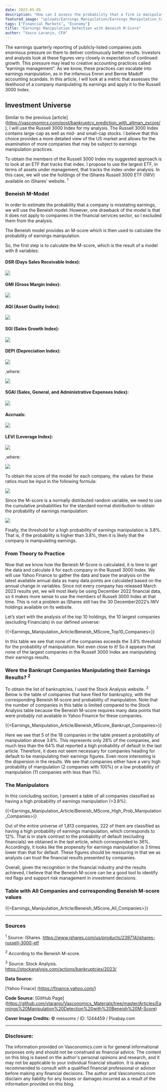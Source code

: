 ```yaml
---
date: 2023-05-05
description: "How can I assess the probability that a firm is manipulating earnings?"
featured_image: "uploads/Earnings_Manipulation/Earnings_Manipulation_Cover.png"
tags: ["Financial Markets", "Economy"]
title: "Earnings Manipulation Detection with Beneish M-Score"
author: "Vasco Laranjo, CFA"
---
```

The earnings quarterly reporting of publicly-listed companies puts enormous pressure on them to deliver continuously better results. Investors and analysts look at these figures very closely in expectation of continued growth. This pressure may lead to creative accounting practices called “earnings management”.  As we know, these practices can escalate into earnings manipulation, as in the infamous Enron and Bernie Madoff accounting scandals. In this article, I will look at a metric that assesses the likelihood of a company manipulating its earnings and apply it to the Russell 3000 Index.

## Investment Universe

Similar to the previous [article] (https://vasconomics.com/post/bankruptcy_prediction_with_altman_zscore/), I will use the Russell 3000 Index for my analysis. The Russell 3000 Index contains large-cap as well as mid- and small-cap stocks. I believe that this choice provides a more detailed view of the US market and allows for the examination of more companies that may be subject to earnings manipulation practices.

To obtain the members of the Russell 3000 Index my suggested approach is to look at an ETF that tracks that index. I propose to use the largest ETF, in terms of assets under management, that tracks the index under analysis. In this case, we will use the holdings of the iShares Russell 3000 ETF (IWV) available on iShares’ website. <sup>1</sup>


### Beneish M-Model

In order to estimate the probability that a company is misstating earnings, we will use the Beneish model. However, one drawback of the model is that it does not apply to companies in the financial services sector, so I excluded them from the analysis. 

The Beneish model provides an M-score which is then used to calculate the probability of earnings manipulation. 

So, the first step is to calculate the M-score, which is the result of a model with 8 variables:

#### DSR (Days Sales Receivable Index):

<img src="https://latex.codecogs.com/svg.image?DSR&space;=&space;&space;\frac{Receivables_{t}&space;/&space;Sales_{t}}{Receivables_{t-1}&space;/&space;Sales_{t-1}}" />

#### GMI (Gross Margin Index):

<img src="https://latex.codecogs.com/svg.image?GMI&space;=&space;&space;\frac{Gross&space;Margin_{t-1}}{Gross&space;Margin_{t}}"/>

#### AQI (Asset Quality Index):

<img src="https://latex.codecogs.com/svg.image?AQI=&space;&space;\frac{[1&space;-&space;(PPE_{t}&space;&plus;&space;Current&space;Assets_{t})/Total&space;Assets_{t}]}{[1&space;-&space;(PPE_{t-1}&space;&plus;&space;Current&space;Assets_{t-1})/Total&space;Assets_{t-1}]}"/>

#### SGI (Sales Growth Index):

<img src="https://latex.codecogs.com/svg.image?SGI&space;=&space;&space;\frac{Sales_{t}}{Sales_{t-1}}"/>

#### DEPI (Depreciation Index):

<img src="https://latex.codecogs.com/svg.image?DEPI&space;=&space;&space;\frac{Depreciation&space;Rate_{t-1}}{Depreciation&space;Rate_{t}}"/>

,where:

<img src="https://latex.codecogs.com/svg.image?Depreciation&space;Rate&space;=&space;&space;\frac{Depreciation_{t}}{(Depreciation_{t}&space;&plus;&space;PPE_{t})}"/>

#### SGAI (Sales, General, and Administrative Expenses Index):

<img src="https://latex.codecogs.com/svg.image?SGAI&space;=&space;\frac{SGA_{t}&space;/&space;Sales_{t}}{SGA_{t-1}&space;/&space;Sales_{t-1}}"/>

#### Accruals:

<img src="https://latex.codecogs.com/svg.image?Accruals&space;=&space;\frac{Income&space;from&space;Current&space;Operations_{t}&space;-&space;Cash&space;from&space;Operations_{t}}{Total&space;Assets_{t}}"/>

#### LEVI (Leverage Index):

<img src="https://latex.codecogs.com/svg.image?LEVI&space;=&space;\frac{Leverage_{t}}{Leverage_{t-1}}"/>

,where:

<img src="https://latex.codecogs.com/svg.image?Leverage&space;=&space;\frac{Total&space;Debt_{t}}{Total&space;Assets_{t-1}}"/>

To obtain the score of the model for each company, the values for these ratios must be input in the following formula:

<img src="https://latex.codecogs.com/svg.image?M-Score&space;=&space;-4.84&space;&plus;&space;0.920&space;\times&space;DSR&space;&plus;&space;0.528&space;\times&space;GMI&space;&plus;&space;0.404&space;\times&space;AQI&space;&plus;&space;0.892&space;\times&space;SGI&space;&plus;&space;0.115&space;\times&space;DEPI&space;-&space;0.172&space;\times&space;SGAI&space;&plus;&space;4.679&space;\times&space;Accruals&space;-&space;0.327&space;\times&space;LEVI"/>

Since the M-score is a normally distributed random variable, we need to use the cumulative probabilities for the standard normal distribution to obtain the probability of earnings manipulation:

<img src="https://latex.codecogs.com/svg.image?&space;Probability&space;of&space;Earnings&space;Manipulation&space;=&space;N(&space;X&space;<=&space;Beneish&space;M-Score)"/>

Finally, the threshold for a high probability of earnings manipulation is 3.8%. That is, if the probability is higher than 3.8%, then it is likely that the company is manipulating earnings.

### From Theory to Practice

Now that we know how the Beneish M-Score is calculated, it is time to get the data and calculate it for each company in the Russell 3000 Index. We will use Yahoo Finance to gather the data and base the analysis on the latest available annual data as many data points are calculated based on the annual change in variables. Since not every company has released March 2023 results yet, we will most likely be using December 2022 financial data, so it makes more sense to use the members of Russell 3000 Index at that time. This is not a problem as iShares still has the 30 December2022’s IWV holdings available on its website.

Let’s start with the analysis of the top 10 holdings, the 10 largest companies (excluding Financials) in our defined universe:

{{<Earnings_Manipulation_Article/Beneish_MScore_Top10_Companies>}}

In this table we see that none of the companies exceeds the 3.8% threshold for the probability of manipulation. Not even close to it! So it appears that none of the largest companies in the Russell 3000 Index are manipulating their earnings results.

### Were the Bankrupt Companies Manipulating their Earnings Results? <sup>2</sup>

To obtain the list of bankruptcies, I used the Stock Analysis website. <sup>3</sup> Below is the table of companies that have filed for bankruptcy, with the corresponding Beneish M-score and probability of manipulation. Note that the number of companies in this table is limited compared to the Stock Analysis table because the Beneish M-score requires many data points that were probably not available in Yahoo Finance for these companies.

{{<Earnings_Manipulation_Article/Beneish_MScore_Bankrupt_Companies>}}

Here we see that 5 of the 18 companies in the table present a probability of manipulation above 3.8%. This represents only 28% of the companies, and much less than the 64% that reported a high probability of default in the last article. Therefore, it does not seem necessary for companies heading for default to be manipulating their earnings figures. Even more interesting is the dispersion in the results. We see that companies either have a very high probability of manipulation (2 companies with 100%) or a low probability of manipulation (11 companies with less than 1%).

### The Manipulators

In this concluding section, I present a table of all companies classified as having a high probability of earnings manipulation (>3.8%).

{{<Earnings_Manipulation_Article/Beneish_MScore_High_Prob_Manipulation_Companies>}}

Out of the entire universe of 1,813 companies, 222 of them are classified as having a high probability of earnings manipulation, which corresponds to 12%. That is in stark contrast to the probability of default (excluding financials) we obtained in the last article, which corresponded to 36%. Accordingly, it looks like the propensity for earnings manipulation is 3 times lower than that for default. These figures should be reassuring in that we as analysts can trust the financial results presented by companies.

Overall, given the recognition in the financial industry and the results achieved, I believe that the Beneish M-score can be a good tool to identify red flags and support risk management in investment decisions.

### Table with All Companies and corresponding Beneish M-score values 

{{<Earnings_Manipulation_Article/Beneish_MScore_All_Companies>}}

---
### Sources

<sup>1</sup> Source: iShares. https://www.ishares.com/us/products/239714/ishares-russell-3000-etf

<sup>2</sup> According to the Beneish M-score.

<sup>3</sup> Source: Stock Analysis. https://stockanalysis.com/actions/bankruptcies/2023/

**Data Source:** 

[Yahoo Finace] (https://finance.yahoo.com/)

**Code Source:** 
[GitHub Page] (https://github.com/vlaranjo/Vasconomics_Materials/tree/master/Articles/Earnings%20Manipulation%20Detection%20with%20Beneish%20M-Score)

**Cover Image Credits:**  © messomx / ID: 1244459 / Pixabay.com

---
### Disclosure: 

The information provided on Vasconomics.com is for general informational purposes only and should not be construed as financial advice. The content on this blog is based on the author's personal opinions and research, and it may not be applicable to your individual financial situation. It is always recommended to consult with a qualified financial professional or advisor before making any financial decisions. The author and Vasconomics.com disclaim any liability for any losses or damages incurred as a result of the information provided on this blog.